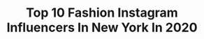 ---
title: Top 10 Fashion Instagram Influencers In New York In 2020
description: >-
  Find top fashion Instagram influencers in New York in 2020. Most popular hashtags: #fashion #newyork #nyc #ootd.
platform: Instagram
profiles:
  - username: "oliviacella"
    fullname: >-
      Olivia Cella
    location: "United States"
    followers: 25510
    engagement: 280
    commentsToLikes: 0.077141
    id: ck5q45b96nu4f0i11mgdyrpmh
    verified: false
    hashtags: "#model, #musicvideo, #travelphotography, #travel"
  - username: "sylviesausse"
    fullname: >-
      S Y L V I E     S A U S S E
    location: "United States"
    followers: 5394
    engagement: 678
    commentsToLikes: 0.062588
    id: ck6to4n1hc2es0j71m6zoe76q
    verified: false
    hashtags: "#2020, #newyork, #fashionshow, #ss2020collection"
  - username: "monicaaksamit"
    fullname: >-
      🇺🇸MONICA AKSAMIT🇵🇱
    location: "United States"
    followers: 106978
    engagement: 349
    commentsToLikes: 0.094655
    id: ck5hkgpctidz40i1124zlj0g9
    verified: true
    hashtags: "#portrait, #perfectilusa, #lifeinmotion, #homeworkout"
  - username: "nattiescloset"
    fullname: >-
      Nattie/ NY Fashion Influencer
    location: "United States"
    followers: 17916
    engagement: 476
    commentsToLikes: 0.181267
    id: ck6uefiteqm0i0j71w7zhomdz
    verified: false
    hashtags: "#weekend, #passover, #fashion, #newyork"
  - username: "touelve"
    fullname: >-
      Sébastien Vergne
    location: "United States"
    followers: 15536
    engagement: 2762
    commentsToLikes: 0.027820
    id: ck5q29uyxeynq0i11wt3sxm87
    verified: false
    hashtags: "#whatisawinnyc, #womens, #trump, #charlottesville"
  - username: "kjmoody"
    fullname: >-
      kjmoody
    location: "United States"
    followers: 16386
    engagement: 694
    commentsToLikes: 0.063980
    id: ck5hjlxc3guw40i11n0k5ir2o
    verified: false
    hashtags: "#headass, #trippled, #kashdoll, #fashion"
  - username: "thecindycomer"
    fullname: >-
      CindyComer
    location: "United States"
    followers: 7352
    engagement: 1295
    commentsToLikes: 0.043055
    id: ck5hkn59kiqax0i116hsh3a84
    verified: false
    hashtags: "#greatteamwork, #sewbreaux, #sotd, #filmphotography"
  - username: "andreynikphoto"
    fullname: >-
      commercial photographer
    location: "United States"
    followers: 41430
    engagement: 474
    commentsToLikes: 0.027501
    id: ck0tw8mj0edz70i19o8gor8xp
    verified: false
    hashtags: "#newyorkfashion, #newyorkheadshoot, #newyorkfashionphotographer, #photographerinnewyork"
  - username: "tangtangjulia"
    fullname: >-
      陳翎瑀 Ling 👑 Queen Beauty CA
    location: "United States"
    followers: 85338
    engagement: 467
    commentsToLikes: 0.015600
    id: ck6tnhdus9udg0j717rfnnfj5
    verified: false
    hashtags: "#azphotography, #swimwear, #sheinspringiton, #skincareroutine"
  - username: "ashcash.cc"
    fullname: >-
      ash-cash !
    location: "United States"
    followers: 5028
    engagement: 2740
    commentsToLikes: 0.033481
    id: ck8t63lpyc4wz0j78shxxzoym
    verified: false
    hashtags: "#merrychristmas, #blue, #halfuphalfdownhairstyle, #toosieslide"
---